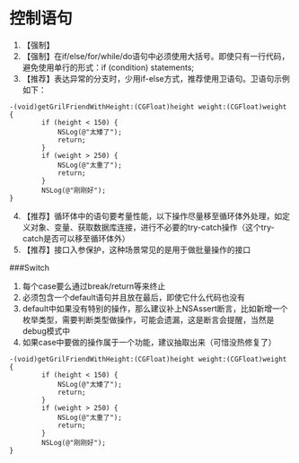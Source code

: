 # 控制语句

1. 【强制】
2. 【强制】在if/else/for/while/do语句中必须使用大括号。即使只有一行代码，避免使用单行的形式：if (condition) statements;
3. 【推荐】表达异常的分支时，少用if-else方式，推荐使用卫语句。卫语句示例如下：
```objc
-(void)getGrilFriendWithHeight:(CGFloat)height weight:(CGFloat)weight
{
        if (height < 150) {
            NSLog(@"太矮了");
            return;
        }
        if (weight > 250) {
            NSLog(@"太重了");
            return;
        }
        NSLog(@"刚刚好");
}
```
4. 【推荐】循环体中的语句要考量性能，以下操作尽量移至循环体外处理，如定义对象、变量、获取数据库连接，进行不必要的try-catch操作（这个try-catch是否可以移至循环体外）
5. 【推荐】接口入参保护，这种场景常见的是用于做批量操作的接口


###Switch
1. 每个case要么通过break/return等来终止
2. 必须包含一个default语句并且放在最后，即使它什么代码也没有
3. default中如果没有特别的操作，那么建议补上NSAssert断言，比如新增一个枚举类型，需要判断类型做操作，可能会遗漏，这是断言会提醒，当然是debug模式中
4. 如果case中要做的操作属于一个功能，建议抽取出来（可惜没热修复了）
```objc
-(void)getGrilFriendWithHeight:(CGFloat)height weight:(CGFloat)weight
{
        if (height < 150) {
            NSLog(@"太矮了");
            return;
        }
        if (weight > 250) {
            NSLog(@"太重了");
            return;
        }
        NSLog(@"刚刚好");
}
```